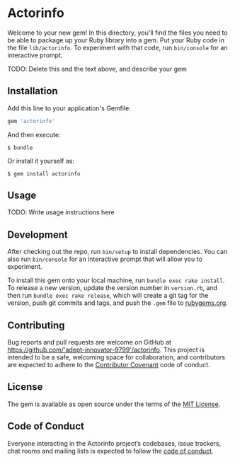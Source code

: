 # Actorinfo

Welcome to your new gem! In this directory, you'll find the files you need to be able to package up your Ruby library into a gem. Put your Ruby code in the file `lib/actorinfo`. To experiment with that code, run `bin/console` for an interactive prompt.

TODO: Delete this and the text above, and describe your gem

## Installation

Add this line to your application's Gemfile:

```ruby
gem 'actorinfo'
```

And then execute:

    $ bundle

Or install it yourself as:

    $ gem install actorinfo

## Usage

TODO: Write usage instructions here

## Development

After checking out the repo, run `bin/setup` to install dependencies. You can also run `bin/console` for an interactive prompt that will allow you to experiment.

To install this gem onto your local machine, run `bundle exec rake install`. To release a new version, update the version number in `version.rb`, and then run `bundle exec rake release`, which will create a git tag for the version, push git commits and tags, and push the `.gem` file to [rubygems.org](https://rubygems.org).

## Contributing

Bug reports and pull requests are welcome on GitHub at https://github.com/'adept-innovator-9799'/actorinfo. This project is intended to be a safe, welcoming space for collaboration, and contributors are expected to adhere to the [Contributor Covenant](http://contributor-covenant.org) code of conduct.

## License

The gem is available as open source under the terms of the [MIT License](https://opensource.org/licenses/MIT).

## Code of Conduct

Everyone interacting in the Actorinfo project’s codebases, issue trackers, chat rooms and mailing lists is expected to follow the [code of conduct](https://github.com/'adept-innovator-9799'/actorinfo/blob/master/CODE_OF_CONDUCT.md).
